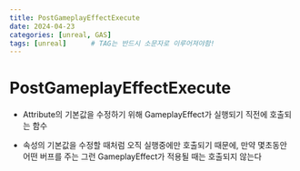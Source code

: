 ```yaml
---
title: PostGameplayEffectExecute
date: 2024-04-23
categories: [unreal, GAS]
tags: [unreal]		# TAG는 반드시 소문자로 이루어져야함!
---
```


PostGameplayEffectExecute
=============

* Attribute의 기본값을 수정하기 위해 GameplayEffect가 실행되기 직전에 호출되는 함수

* 속성의 기본값을 수정할 때처럼 오직 실행중에만 호출되기 때문에, 만약 몇초동안 어떤 버프를 주는 그런 GameplayEffect가 적용될 때는 호출되지 않는다
